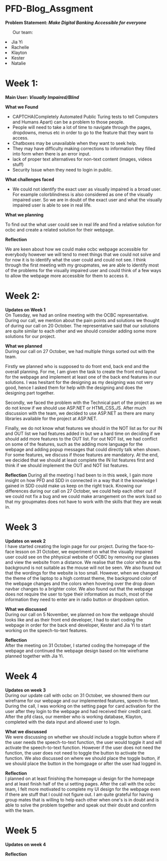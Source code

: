 # PFD-Blog_Assgment
<b>Problem Statement: <i>Make Digital Banking Accessible for everyone</i></b>

<ul>Our team: </ul>
<li>Jia Yi</li>
<li>Rachelle</li>
<li>Klayton</li>
<li>Kester</li>
<li>Natalie</li>

# Week 1:
<b>Main User: <i>Visually Impaired/Blind</b></i>

<b>What we Found</b>
<ul>
  <li>CAPTCHA(Completely Automated Public Turing tests to tell Computers and Humans Apart) can be a problem to those people.</li>
  <li>People will need to take a lot of time to navigate through the pages, dropdowns, menus etc in order to go to the feature that they want to access.</li>
  <li>Chatboxes may be unavailable when they want to seek help.</li>
  <li>They may have difficulty making corrections to information they filled into form when there is an error input.</li>
  <li>lack of proper text alternatives for non-text content (images, videos stuff)</li>
  <li>Security Issue when they need to login in public.</li>
</ul>

<b>What challenges faced</b>
<ul>
  <li>We could not identify the exact user as visually impaired is a broad user. For example colorblindness is also considered as one of the visually impaired user. So we are in doubt of the exact user and what the visually impaired user is able to see in real life.</li>
</ul>

<b>What we planning</b>
<p>To find out the what user could see in real life and find a relative solution for ocbc and create a related solution for their webpage.</p>

<b>Reflection</b>
<p>We are keen about how we could make ocbc webpage accessible for everybody however we will tend to meet things that we could not solve and for now it is to identify what the user could and could not see. I think through the first meeting with my groupmates, we are able to identify most of the problems for the visually impaired user and could think of a few ways to allow the webpage more accessible for them to access it.</p>


# Week 2:
<b>Updates on Week 1</b><br>
On Tuesday, we had an online meeting with the OCBC representative. During our call, we mention about the pain points and solutions we thought of during our call on 20 October. The representative said that our solutions are quite similar to each other and we should consider adding some more solutions for our project.

<b>What we planned</b><br>
During our call on 27 October, we had multiple things sorted out with the team. 

Firstly we planned who is supposed to do front end, back end and the overall planning. For me, I am given the task to create the front end layout for the webpage and implement at least one of the back end features in our solutions. I was hesitant for the designing as my designing was not very good, hence I asked them for help with the designing and does the designing part together. 

Secondly, we faced the problem with the Technical part of the project as we do not know if we should use ASP.NET or HTML,CSS,JS. After much discussion with the team, we decided to use ASP.NET as there are many libraries available for the project at ASP.NET.

Finally, we do not know what features we should in the NOT list as for our IN and OUT list we had features added in but we a hard time on deciding if we should add more features to the OUT list. For out NOT list, we had conflict on some of the features, such as the adding more language for the webpage and adding popup messages that could directly talk when shown. For some features, we discuss if those features are mandatory. At the end, we decided that we should at least complete the IN list features first and think if we should implement the OUT and NOT list features.

<b>Reflection</b>
During all the meeting I had been to in this week, I gain more insight on how PFD and SDD in connected in a way that it the knowledge I gained in SDD could make us keep on the right track. Knowing our differences during our call on 27 October, we could help each other out if we could not fix a bug and we could make arrangement on the work load so that my groupmates does not have to work with the skills that they are weak in.

# Week 3
<b>Updates on week 2</b><br>
I have started creating the login page for our project. During the face-to-face lesson on 31 October, we experiment on what the visually impaired user could see on the phhysical website of OCBC by removing our glasses and view the website from a distance. We realise that the color white as the background is not suitable as the mouse will not be seen. We also found out that the wordings for the website is too small. However, when we changed the theme of the laptop to a high contrast theme, the background color of the webpage changes and the colors when hovering over the drop down navbar changes to a brighter color. We also found out that the webpage does not require the user to type their information as much, most of the information they need to enter are in radio button or dropdown option.</b>

<b>What we discussed</b><br>
During our call on 5 November, we planned on how the webpage should looks like and as their front end developer, I had to start coding the webpage in order for the back end developer, Kester and Jia Yi to start working on the speech-to-text features. 

<b>Reflection</b><br>
After the meeting on 31 October, I started coding the homepage of the webpage and continued the webpage design based on hte wireframe planned together with Jia Yi. 

# Week 4
<b>Updates on week 3</b><br>
During our update call with ocbc on 31 October, we showned them our wireframe for our webpage and our implemented features, speech-to-text. During the call, I was working on the setting page for card activation for the user after they login to the webpage and had received their credit card. After the pfd class, our member who is working database, Klayton, completed with the data input and allowed user to login. 

<b>What we discussed</b><br>
We were discussing on whether we should include a toggle button where if the user needs the speech-to-text function, the user would toggle it and will activate the speech-to-text function. However if the user does not need the function, the user does not need to toggle the button to activate the function. We also discussed on where we should place the toggle button, if we should place the button in the homgpage or after the user had logged in.

<b>Reflection</b><br>
I planned on at least finishing the homepage ui design for the homepage and at least finish half of the ui setting pages. After the call with the ocbc team, I felt more motivated to complete my UI design for the webpage even if there are stuff that I could not figure out. I am quite grateful for having group mates that is willing to help each other when one's is in doubt and is able to solve the problem together and speak out their doubt and confirm with the team.

# Week 5
<b>Updates on week 4</b><br>


<b>Reflection</b><br>



